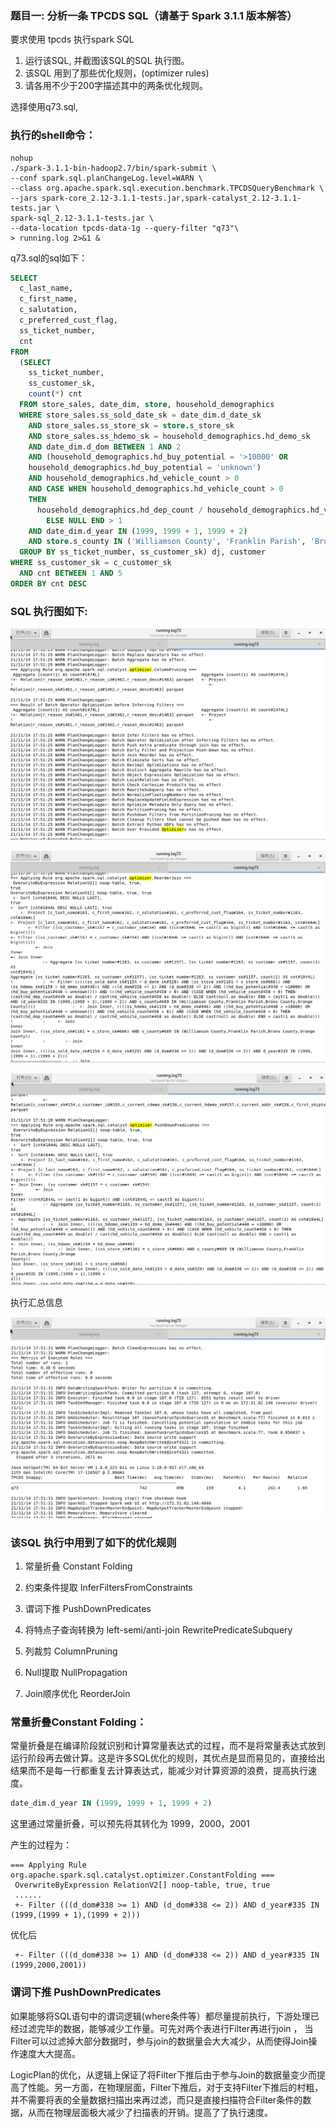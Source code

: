 ###  题目一: 分析一条 TPCDS SQL（请基于 Spark 3.1.1 版本解答）

要求使用 tpcds 执行spark SQL 

1. 运行该SQL, 并截图该SQL的SQL 执行图。
2. 该SQL 用到了那些优化规则，(optimizer rules)
3. 请各用不少于200字描述其中的两条优化规则。



选择使用q73.sql,  

### 执行的shell命令：

```shell
nohup
./spark-3.1.1-bin-hadoop2.7/bin/spark-submit \
--conf spark.sql.planChangeLog.level=WARN \
--class org.apache.spark.sql.execution.benchmark.TPCDSQueryBenchmark \
--jars spark-core_2.12-3.1.1-tests.jar,spark-catalyst_2.12-3.1.1-tests.jar \
spark-sql_2.12-3.1.1-tests.jar \
--data-location tpcds-data-1g --query-filter "q73"\
> running.log 2>&1 &
```

q73.sql的sql如下：

```sql
SELECT
  c_last_name,
  c_first_name,
  c_salutation,
  c_preferred_cust_flag,
  ss_ticket_number,
  cnt
FROM
  (SELECT
    ss_ticket_number,
    ss_customer_sk,
    count(*) cnt
  FROM store_sales, date_dim, store, household_demographics
  WHERE store_sales.ss_sold_date_sk = date_dim.d_date_sk
    AND store_sales.ss_store_sk = store.s_store_sk
    AND store_sales.ss_hdemo_sk = household_demographics.hd_demo_sk
    AND date_dim.d_dom BETWEEN 1 AND 2
    AND (household_demographics.hd_buy_potential = '>10000' OR
    household_demographics.hd_buy_potential = 'unknown')
    AND household_demographics.hd_vehicle_count > 0
    AND CASE WHEN household_demographics.hd_vehicle_count > 0
    THEN
      household_demographics.hd_dep_count / household_demographics.hd_vehicle_count
        ELSE NULL END > 1
    AND date_dim.d_year IN (1999, 1999 + 1, 1999 + 2)
    AND store.s_county IN ('Williamson County', 'Franklin Parish', 'Bronx County', 'Orange County')
  GROUP BY ss_ticket_number, ss_customer_sk) dj, customer
WHERE ss_customer_sk = c_customer_sk
  AND cnt BETWEEN 1 AND 5
ORDER BY cnt DESC
```

###  SQL 执行图如下:

![sql-exec1](https://github.com/changanjennifer/Bigdata/blob/main/graduation/sql-exec1.png)



![sql-exec2](https://github.com/changanjennifer/Bigdata/blob/main/graduation/sql-exec2.png)

![sql-exec3](https://github.com/changanjennifer/Bigdata/blob/main/graduation/sql-exec3.png)

执行汇总信息

![sql-exec4](https://github.com/changanjennifer/Bigdata/blob/main/graduation/sql-exec4.png)



### 该SQL 执行中用到了如下的优化规则

1. 常量折叠 Constant Folding

2. 约束条件提取 InferFiltersFromConstraints

3. 谓词下推 PushDownPredicates

4. 将特点子查询转换为 left-semi/anti-join    RewritePredicateSubquery

5. 列裁剪 ColumnPruning

6. Null提取 NullPropagation

7. Join顺序优化 ReorderJoin

   

### 常量折叠Constant Folding：

 常量折叠是在编译阶段就识别和计算常量表达式的过程，而不是将常量表达式放到运行阶段再去做计算。这是许多SQL优化的规则，其优点是显而易见的，直接给出结果而不是每一行都重复去计算表达式，能减少对计算资源的浪费，提高执行速度。

```sql
date_dim.d_year IN (1999, 1999 + 1, 1999 + 2)
```

这里通过常量折叠，可以预先将其转化为 1999，2000，2001

产生的过程为：

```
=== Applying Rule org.apache.spark.sql.catalyst.optimizer.ConstantFolding ===
 OverwriteByExpression RelationV2[] noop-table, true, true  
 ......
 +- Filter (((d_dom#338 >= 1) AND (d_dom#338 <= 2)) AND d_year#335 IN (1999,(1999 + 1),(1999 + 2))) 
```

优化后

```
 +- Filter (((d_dom#338 >= 1) AND (d_dom#338 <= 2)) AND d_year#335 IN (1999,2000,2001))  

```



### 谓词下推 PushDownPredicates

如果能够将SQL语句中的谓词逻辑(where条件等）都尽量提前执行，下游处理已经过滤完毕的数据，能够减少工作量。可先对两个表进行Filter再进行join ， 当Filter可以过滤掉大部分数据时，参与join的数据量会大大减少，从而使得Join操作速度大大提高。

LogicPlan的优化，从逻辑上保证了将Filter下推后由于参与Join的数据量变少而提高了性能。另一方面，在物理层面，Filter下推后，对于支持Filter下推后的村粗，并不需要将表的全量数据扫描出来再过滤，而只是直接扫描符合Filter条件的数据，从而在物理层面极大减少了扫描表的开销。提高了了执行速度。